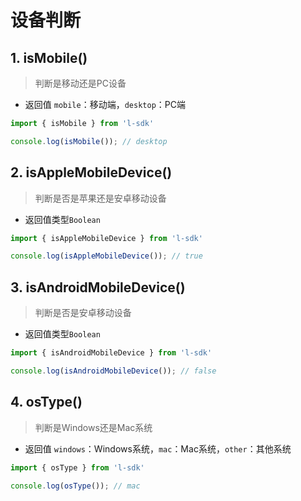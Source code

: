 # 设备判断

## 1. isMobile()

> 判断是移动还是PC设备

- 返回值 `mobile`：移动端，`desktop`：PC端

```javascript
import { isMobile } from 'l-sdk'

console.log(isMobile()); // desktop
```

## 2. isAppleMobileDevice()

> 判断是否是苹果还是安卓移动设备

- 返回值类型`Boolean`

```javascript
import { isAppleMobileDevice } from 'l-sdk'

console.log(isAppleMobileDevice()); // true
```

## 3. isAndroidMobileDevice()

> 判断是否是安卓移动设备

- 返回值类型`Boolean`

```javascript
import { isAndroidMobileDevice } from 'l-sdk'

console.log(isAndroidMobileDevice()); // false
```

## 4. osType()

> 判断是Windows还是Mac系统

- 返回值 `windows`：Windows系统，`mac`：Mac系统，`other`：其他系统

```javascript
import { osType } from 'l-sdk'

console.log(osType()); // mac
```

